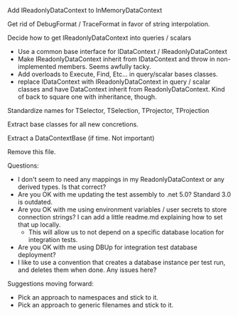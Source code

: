 Add IReadonlyDataContext to InMemoryDataContext

Get rid of DebugFormat / TraceFormat in favor of string interpolation.

Decide how to get IReadonlyDataContext into queries / scalars
- Use a common base interface for IDataContext / IReadonlyDataContext
- Make IReadonlyDataContext inherit from IDataContext  and throw in non-implemented members.  Seems awfully tacky.
- Add overloads to Execute, Find, Etc... in query/scalar bases classes.
- replace IDataContext with IReadonlyDataContext in query / scalar classes and have DataContext inherit from ReadonlyDataContext.  Kind of back to square one with inheritance, though.

Standardize names for TSelector, TSelection, TProjector, TProjection

Extract base classes for all new concretions.

Extract a DataContextBase (if time.  Not important)

Remove this file.


Questions:
- I don't seem to need any mappings in my ReadonlyDataContext or any derived types.  Is that correct?
- Are you OK with me updating the test assembly to .net 5.0?  Standard 3.0 is outdated.
- Are you OK with me using environment variables / user secrets to store connection strings?  I can add a little readme.md explaining how to set that up locally.
  * This will allow us to not depend on a specific database location for integration tests.
- Are you OK with me using DBUp for integration test database deployment?
- I like to use a convention that creates a database instance per test run, and deletes them when done.  Any issues here?


Suggestions moving forward:
- Pick an approach to namespaces and stick to it.
- Pick an approach to generic filenames and stick to it.

